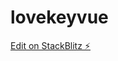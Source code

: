 # lovekeyvue

[Edit on StackBlitz ⚡️](https://stackblitz.com/edit/vue-vuex-jwt-authentication-example-m98b5m)
